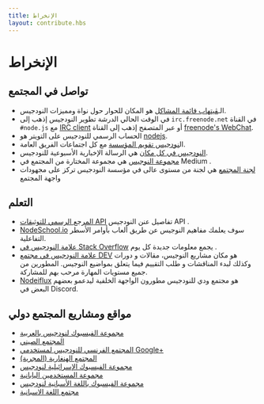 ```yaml
---
title: الإنخراط
layout: contribute.hbs
---
```

# الإنخراط

## تواصل في المجتمع

- الـ[ڨيتهاب قائمة المشاكل](https://github.com/nodejs/node/issues) هو المكان للحوار حول  نواة ومميزات النودجيس.
- في الوقت الحالي الدرشة تطوير النودجيس إذهب إلى `irc.freenode.net` في القناة `#node.js` مع [IRC client](http://en.wikipedia.org/wiki/Comparison_of_Internet_Relay_Chat_clients) أو عبر المتصفح إذهب إلى القناة [freenode's WebChat](http://webchat.freenode.net/?channels=node.js).
- الحساب الرسمي للنودجيس على التويتر هو [nodejs](https://twitter.com/nodejs).
- ال[نودجيس تقويم المؤسسة](https://nodejs.org/calendar) مع كل اجتماعات الفريق العامة. 
- [النودجيس في كل مكان](https://newsletter.nodejs.org) هي الرسالة الإخبارية الأسبوعية للنودجيس.
- [مجموعة النوجيس](https://medium.com/the-node-js-collection) هي مجموعة المختارة من المجتمع في Medium .
- [لجنة المجتمع](https://github.com/nodejs/community-committee) هي لجنة من مستوى عالى في مؤسسة النودجيس  تركز على مجهودات واجهة المجتمع 


## التعلم

- [المرجع الرسمي للتوثيقات API](/api) تفاصيل عنن النودجيس API .
- [NodeSchool.io](http://nodeschool.io) سوف يعلمك مفاهيم النوجيس عن طريق ألعاب بأوامر الأسطر التفاعلية.
- [علامة النودجيس في Stack Overflow](http://stackoverflow.com/questions/tagged/node.js) يجمع معلومات جديدة كل يوم .
- [علامة النودجيس في مجتمع DEV](https://dev.to/t/node) هو مكان مشاريع النوجيس، مقالات و دورات وكذلك لبدء المناقشات و طلب التقييم فيما يتعلق بمواضيع النوجيس. المطورين من جميع مستويات المهارة مرحب بهم للمشاركة.
- [Nodeiflux](https://discordapp.com/invite/vUsrbjd) هو مجتمع ودي للنودجيس مطورون الواجهة الخلفية ليدعمو بعضهم البعض في Discord.

## مواقع ومشاريع المجتمع دولي

- [مجموعة الفيسبوك لنودجيس بالعربية](https://www.facebook.com/groups/244117373172135)
- [المجتمع الصيني](http://cnodejs.org)
- [المجتمع الفرنسي للنودجيس لمستخدمي Google+](https://plus.google.com/communities/113346206415381691435)
- [المجتمع الهنغارية (المجرية)](http://nodehun.blogspot.com/)
- [مجموعة الفيسبوك الإسرائيلية لنودجيس](https://www.facebook.com/groups/node.il/)
- [مجموعة المستخدمين اليابانية](http://nodejs.jp/)
- [مجموعة الفيسبوك باللغة الأسبانية لنودجيس](https://www.facebook.com/groups/node.es/)
- [مجتمع اللغة الاسبانية](http://nodehispano.com)

